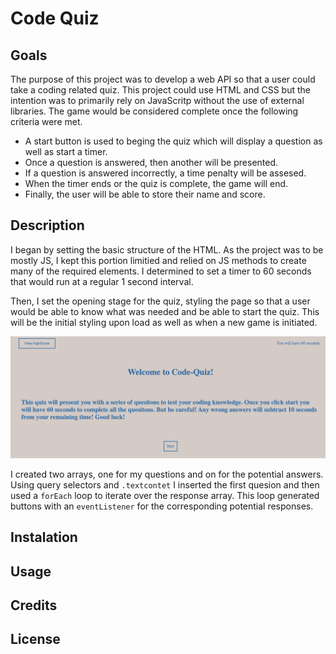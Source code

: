 
# Code Quiz

## Goals
The purpose of this project was to develop a web API so that a user could take a coding related quiz. This project could use HTML and CSS but the intention was to primarily rely on JavaScritp without the use of external libraries. The game would be considered complete once the following criteria were met.

- A start button is used to beging the quiz which will display a question as well as start a timer. 
- Once a question is answered, then another will be presented.
- If a question is answered incorrectly, a time penalty will be assesed. 
- When the timer ends or the quiz is complete, the game will end.
- Finally, the user will be able to store their name and score. 

## Description 

I began by setting the basic structure of the HTML. As the project was to be mostly JS, I kept this portion limitied and relied on JS methods to create many of the required elements. I determined to set a timer to 60 seconds that would run at a regular 1 second interval. 

Then, I set the opening stage for the quiz, styling the page so that a user would be able to know what was needed and be able to start the quiz. This will be the initial styling upon load as well as when a new game is initiated. 

![alt text](./assets/readme/beginning.png)

I created two arrays, one for my questions and on for the potential answers. Using query selectors and `.textcontet` I inserted the first quesion and then used a `forEach` loop to iterate over the response array. This loop generated buttons with an `eventListener` for the corresponding potential responses. 

## Instalation

## Usage

## Credits

## License


